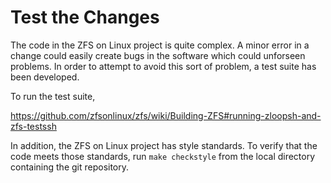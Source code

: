 # Test the Changes

The code in the ZFS on Linux project is quite complex.  A minor error in a change could easily create bugs in the software which could unforseen problems.  In order to attempt to avoid this sort of problem, a test suite has been developed.

To run the test suite, 

https://github.com/zfsonlinux/zfs/wiki/Building-ZFS#running-zloopsh-and-zfs-testssh

In addition, the ZFS on Linux project has style standards.  To verify that the code meets those standards, run ```make checkstyle``` from the local directory containing the git repository.
